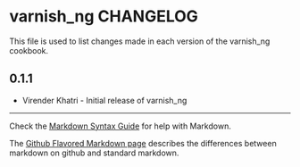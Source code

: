 varnish_ng CHANGELOG
====================

This file is used to list changes made in each version of the varnish_ng cookbook.

0.1.1
-----
- Virender Khatri - Initial release of varnish_ng

- - -
Check the [Markdown Syntax Guide](http://daringfireball.net/projects/markdown/syntax) for help with Markdown.

The [Github Flavored Markdown page](http://github.github.com/github-flavored-markdown/) describes the differences between markdown on github and standard markdown.
